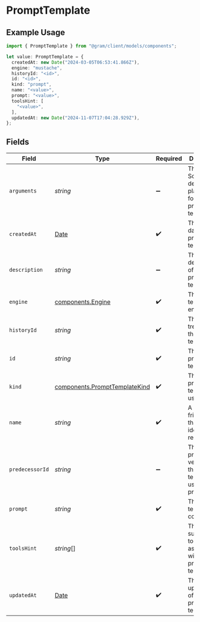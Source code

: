 # PromptTemplate

## Example Usage

```typescript
import { PromptTemplate } from "@gram/client/models/components";

let value: PromptTemplate = {
  createdAt: new Date("2024-03-05T06:53:41.866Z"),
  engine: "mustache",
  historyId: "<id>",
  id: "<id>",
  kind: "prompt",
  name: "<value>",
  prompt: "<value>",
  toolsHint: [
    "<value>",
  ],
  updatedAt: new Date("2024-11-07T17:04:28.929Z"),
};
```

## Fields

| Field                                                                                         | Type                                                                                          | Required                                                                                      | Description                                                                                   |
| --------------------------------------------------------------------------------------------- | --------------------------------------------------------------------------------------------- | --------------------------------------------------------------------------------------------- | --------------------------------------------------------------------------------------------- |
| `arguments`                                                                                   | *string*                                                                                      | :heavy_minus_sign:                                                                            | The JSON Schema defining the placeholders found in the prompt template                        |
| `createdAt`                                                                                   | [Date](https://developer.mozilla.org/en-US/docs/Web/JavaScript/Reference/Global_Objects/Date) | :heavy_check_mark:                                                                            | The creation date of the prompt template.                                                     |
| `description`                                                                                 | *string*                                                                                      | :heavy_minus_sign:                                                                            | The description of the prompt template                                                        |
| `engine`                                                                                      | [components.Engine](../../models/components/engine.md)                                        | :heavy_check_mark:                                                                            | The template engine                                                                           |
| `historyId`                                                                                   | *string*                                                                                      | :heavy_check_mark:                                                                            | The revision tree ID for the prompt template                                                  |
| `id`                                                                                          | *string*                                                                                      | :heavy_check_mark:                                                                            | The ID of the prompt template                                                                 |
| `kind`                                                                                        | [components.PromptTemplateKind](../../models/components/prompttemplatekind.md)                | :heavy_check_mark:                                                                            | The kind of prompt the template is used for                                                   |
| `name`                                                                                        | *string*                                                                                      | :heavy_check_mark:                                                                            | A short url-friendly label that uniquely identifies a resource.                               |
| `predecessorId`                                                                               | *string*                                                                                      | :heavy_minus_sign:                                                                            | The previous version of the prompt template to use as predecessor                             |
| `prompt`                                                                                      | *string*                                                                                      | :heavy_check_mark:                                                                            | The template content                                                                          |
| `toolsHint`                                                                                   | *string*[]                                                                                    | :heavy_check_mark:                                                                            | The suggested tool names associated with the prompt template                                  |
| `updatedAt`                                                                                   | [Date](https://developer.mozilla.org/en-US/docs/Web/JavaScript/Reference/Global_Objects/Date) | :heavy_check_mark:                                                                            | The last update date of the prompt template.                                                  |
